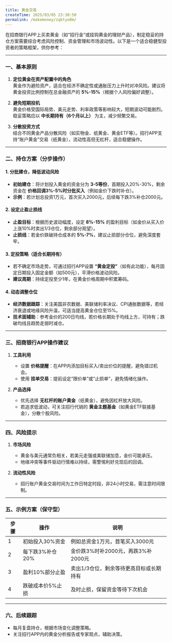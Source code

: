```yaml
---
title: 黄金交易
createTime: 2025/03/05 23:38:50
permalink: /makemoney/zqktyo0m/
---
```


在招商银行APP上买卖黄金（如“招行金”或挂钩黄金的理财产品），制定稳妥的持仓方案需要综合考虑风险控制、资金管理和市场波动性。以下是一个适合稳健型投资者的策略框架，供你参考：

---

### **一、基本原则**
1. **定位黄金在资产配置中的角色**  
   黄金作为避险资产，适合在经济不确定性或通胀压力上升时对冲风险。建议将黄金投资比例控制在总金融资产的 **5%-15%**（根据个人风险偏好调整）。

2. **避免短期投机**  
   黄金价格受国际局势、美元走势、利率政策等影响较大，短期波动可能剧烈。稳妥策略应以 **中长期持有（6个月以上）** 为主，减少频繁交易。

3. **分散投资方式**  
   结合不同黄金产品分散风险（如实物金、纸黄金、黄金ETF等）。招行APP支持“账户黄金”交易（纸黄金），流动性高但无杠杆，适合稳健操作。

---

### **二、持仓方案（分步操作）**
#### **1. 分批建仓，降低波动风险**
- **初始建仓**：将计划投入黄金的资金分为 **3-5等份**，首期投入20%-30%，剩余资金在 **价格回调3%-5%时分批买入**（例如金价下跌时补仓）。
- **示例**：若计划总投资1万元，首次买入2000元，后续每下跌3%补仓2000元。

#### **2. 设定止盈止损线**
- **止盈目标**：根据历史波动幅度，设定 **8%-15%** 的盈利目标（如金价从买入价上涨10%时卖出1/3仓位，剩余部分观望）。
- **止损线**：若金价跌破持仓成本的 **5%-7%**，建议止损部分仓位，避免深度套牢。

#### **3. 定投策略（适合长期持有）**
- 若不确定市场走势，可通过招行APP设置 **“黄金定投”**（如有此功能），每月固定日期投入固定金额（如500元），平滑价格波动风险。
- **建议周期**：持续定投至少1年，在黄金价格周期中积累筹码。

#### **4. 动态调整仓位**
- **经济数据跟踪**：关注美国非农数据、美联储利率决议、CPI通胀数据等，若经济衰退或地缘风险升温，可适当提高黄金仓位至15%。
- **技术面辅助**：参考金价的200日均线，若价格长期处于均线上方，可持有；跌破均线且趋势走弱时减仓。

---

### **三、招商银行APP操作建议**
1. **工具利用**
    - 设置 **价格提醒**：在APP内添加目标买入/卖出价位的提醒，避免错过机会。
    - 使用 **挂单交易**：提前设定“限价单”或“止损单”，避免情绪化操作。

2. **产品选择**
    - 优先选择 **无杠杆的账户黄金**（纸黄金），避免因杠杆放大风险。
    - 若追求低波动，可关注招行代销的 **黄金主题基金**（如黄金ETF联接基金），分散个股风险。

---

### **四、风险提示**
1. **市场风险**
    - 黄金与美元通常负相关，若美元走强或美联储加息，金价可能承压。
    - 地缘冲突等事件驱动行情难以持续，需警惕利好兑现后的回调。

2. **流动性风险**
    - 招行账户黄金交易时间为工作日特定时段，非24小时交易，需注意时间限制。

---

### **五、示例方案（保守型）**
| 步骤 | 操作             | 说明                                    |
| ---- | ---------------- | --------------------------------------- |
| 1    | 初始投入30%资金  | 例如总资金1万元，首笔买入3000元         |
| 2    | 每下跌3%补仓20%  | 金价跌3%时补2000元，再跌3%补2000元      |
| 3    | 盈利10%部分止盈  | 卖出1/3仓位，剩余等待更高目标或长期持有 |
| 4    | 跌破成本价5%止损 | 及时止损，保留资金等待下次机会          |

---

### **六、后续跟踪**
- 每月复盘持仓，根据市场变化调整策略。
- 关注招行APP内的黄金分析报告或专家观点，辅助决策。
